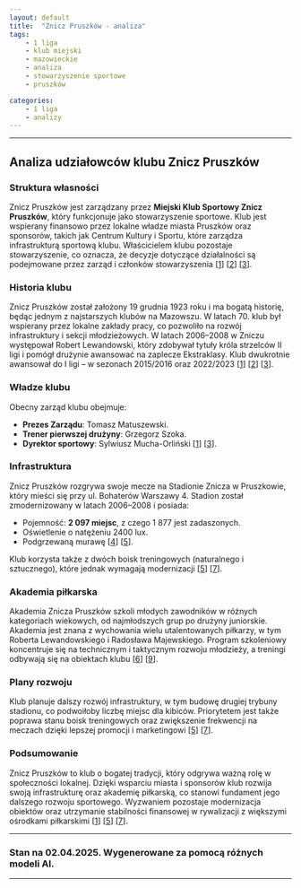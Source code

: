 ```yaml
---
layout: default
title:  "Znicz Pruszków - analiza"
tags: 
    - 1 liga
    - klub miejski
    - mazowieckie
    - analiza
    - stowarzyszenie sportowe
    - pruszków

categories:
    - 1 liga
    - analizy
---
```

[1]: https://pl.wikipedia.org/wiki/Znicz_Pruszk%C3%B3w_(pi%C5%82ka_no%C5%BCna)
[2]: https://zniczpruszkow.com.pl/klub/historia/
[3]: https://en.wikipedia.org/wiki/Znicz_Pruszk%C3%B3w
[4]: https://stadiony.net/stadiony/pol/stadion_znicza_pruszkow
[5]: https://sport.tvp.pl/76284631/klub-walczy-o-lepsze-warunki-to-nie-jest-wisla-krakow
[6]: https://zniczpruszkow.com.pl/akademia/
[7]: https://igol.pl/znicz-pruszkow-mankamenty-klubu-w-cieniu-awansu/
[8]: https://fminside.net/clubs/4-fm-24/714240-znicz-pruszkow
[9]: https://zniczpruszkow.com.pl/akademia/trenerzy-oraz-koordynator-akademii/
[10]: https://sortitoutsi.net/football-manager-2024/team/714240/znicz-pruszkow

---

## Analiza udziałowców klubu Znicz Pruszków

### **Struktura własności**
Znicz Pruszków jest zarządzany przez **Miejski Klub Sportowy Znicz Pruszków**, który funkcjonuje jako stowarzyszenie sportowe. Klub jest wspierany finansowo przez lokalne władze miasta Pruszków oraz sponsorów, takich jak Centrum Kultury i Sportu, które zarządza infrastrukturą sportową klubu. Właścicielem klubu pozostaje stowarzyszenie, co oznacza, że decyzje dotyczące działalności są podejmowane przez zarząd i członków stowarzyszenia \[[1]\] \[[2]\] \[[3]\].

### **Historia klubu**
Znicz Pruszków został założony 19 grudnia 1923 roku i ma bogatą historię, będąc jednym z najstarszych klubów na Mazowszu. W latach 70. klub był wspierany przez lokalne zakłady pracy, co pozwoliło na rozwój infrastruktury i sekcji młodzieżowych. W latach 2006–2008 w Zniczu występował Robert Lewandowski, który zdobywał tytuły króla strzelców II ligi i pomógł drużynie awansować na zaplecze Ekstraklasy. Klub dwukrotnie awansował do I ligi – w sezonach 2015/2016 oraz 2022/2023 \[[1]\] \[[2]\] \[[3]\].

### **Władze klubu**
Obecny zarząd klubu obejmuje:
- **Prezes Zarządu**: Tomasz Matuszewski.
- **Trener pierwszej drużyny**: Grzegorz Szoka.
- **Dyrektor sportowy**: Sylwiusz Mucha-Orliński \[[1]\] \[[3]\].

### **Infrastruktura**
Znicz Pruszków rozgrywa swoje mecze na Stadionie Znicza w Pruszkowie, który mieści się przy ul. Bohaterów Warszawy 4. Stadion został zmodernizowany w latach 2006–2008 i posiada:
- Pojemność: **2 097 miejsc**, z czego 1 877 jest zadaszonych.
- Oświetlenie o natężeniu 2400 lux.
- Podgrzewaną murawę \[[4]\] \[[5]\].

Klub korzysta także z dwóch boisk treningowych (naturalnego i sztucznego), które jednak wymagają modernizacji \[[5]\] \[[7]\].

### **Akademia piłkarska**
Akademia Znicza Pruszków szkoli młodych zawodników w różnych kategoriach wiekowych, od najmłodszych grup po drużyny juniorskie. Akademia jest znana z wychowania wielu utalentowanych piłkarzy, w tym Roberta Lewandowskiego i Radosława Majewskiego. Program szkoleniowy koncentruje się na technicznym i taktycznym rozwoju młodzieży, a treningi odbywają się na obiektach klubu \[[6]\] \[[9]\].

### **Plany rozwoju**
Klub planuje dalszy rozwój infrastruktury, w tym budowę drugiej trybuny stadionu, co podwoiłoby liczbę miejsc dla kibiców. Priorytetem jest także poprawa stanu boisk treningowych oraz zwiększenie frekwencji na meczach dzięki lepszej promocji i marketingowi \[[5]\] \[[7]\].

### **Podsumowanie**
Znicz Pruszków to klub o bogatej tradycji, który odgrywa ważną rolę w społeczności lokalnej. Dzięki wsparciu miasta i sponsorów klub rozwija swoją infrastrukturę oraz akademię piłkarską, co stanowi fundament jego dalszego rozwoju sportowego. Wyzwaniem pozostaje modernizacja obiektów oraz utrzymanie stabilności finansowej w rywalizacji z większymi ośrodkami piłkarskimi \[[1]\] \[[5]\] \[[7]\].

---

### Stan na 02.04.2025. Wygenerowane za pomocą różnych modeli AI.
---
